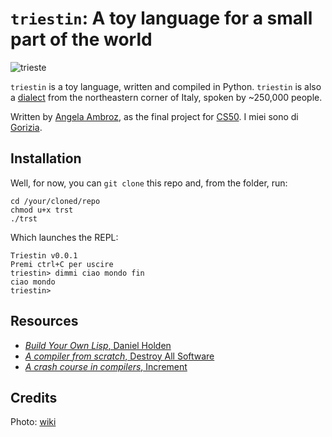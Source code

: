 # `triestin`: A toy language for a small part of the world

![trieste](https://upload.wikimedia.org/wikipedia/commons/thumb/6/6a/Frontemare_di_Trieste.jpg/640px-Frontemare_di_Trieste.jpg)

`triestin` is a toy language, written and compiled in Python. `triestin` is also a [dialect](https://en.wikipedia.org/wiki/Triestine_dialect) from the northeastern corner of Italy, spoken by ~250,000 people. 

Written by [Angela Ambroz](https://www.angelaambroz.com/blog/), as the final project for [CS50](https://cs50.harvard.edu/). I miei sono di [Gorizia](https://en.wikipedia.org/wiki/Gorizia). 

## Installation

Well, for now, you can 	`git clone` this repo and, from the folder, run:

```{python}
cd /your/cloned/repo
chmod u+x trst
./trst
```

Which launches the REPL:
```
Triestin v0.0.1
Premi ctrl+C per uscire
triestin> dimmi ciao mondo fin
ciao mondo
triestin>
```

## Resources
- [_Build Your Own Lisp_, Daniel Holden](http://www.buildyourownlisp.com/contents)
- [_A compiler from scratch_, Destroy All Software](https://www.destroyallsoftware.com/screencasts/catalog/a-compiler-from-scratch)
- [_A crash course in compilers_, Increment](https://increment.com/programming-languages/crash-course-in-compilers/)

## Credits
Photo: [wiki](https://commons.wikimedia.org/wiki/File:Frontemare_di_Trieste.jpg)
